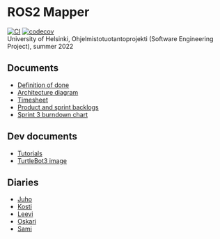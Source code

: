# ROS2 Mapper

[![CI](https://github.com/Le36/ros2-mapper/actions/workflows/main.yml/badge.svg)](https://github.com/Le36/ros2-mapper/actions/workflows/main.yml)
[![codecov](https://codecov.io/gh/Le36/ros2-mapper/branch/main/graph/badge.svg?token=8TI9BF62Q4)](https://codecov.io/gh/Le36/ros2-mapper)  
University of Helsinki, Ohjelmistotuotantoprojekti (Software Engineering Project), summer 2022

## Documents

- [Definition of done](documentation/definition-of-done.md)
- [Architecture diagram](documentation/images/ros2.drawio.png)
- [Timesheet](documentation/timesheet.md)
- [Product and sprint backlogs](https://github.com/Le36/ros2-mapper/projects)
- [Sprint 3 burndown chart](documentation/images/sprint3.png)

## Dev documents

- [Tutorials](documentation/tutorials.md)
- [TurtleBot3 image](https://drive.google.com/file/d/1JExsfCfhW8HvZbS-rrAKpXwOzQ3-d5AO/view?usp=sharing)

## Diaries

- [Juho](documentation/diaries/juho.md)
- [Kosti](documentation/diaries/kosti.md)
- [Leevi](documentation/diaries/leevi.md)
- [Oskari](documentation/diaries/oskari.md)
- [Sami](documentation/diaries/sami.md)

